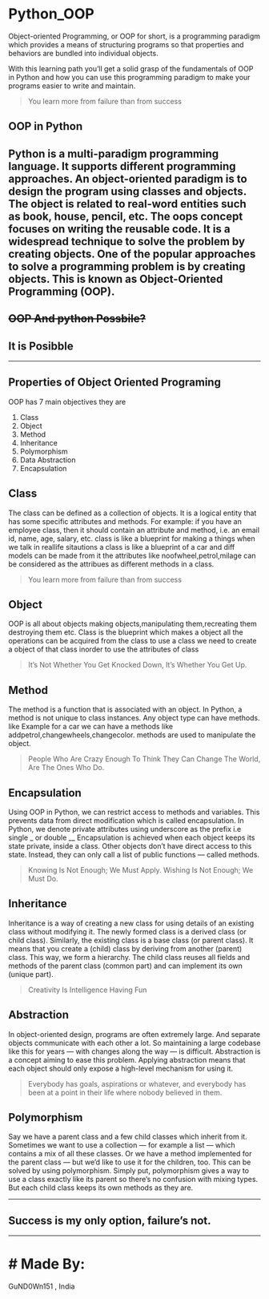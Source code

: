 # Python_OOP
Object-oriented Programming, or OOP for short, is a programming paradigm which provides a means of structuring programs so that properties and behaviors are bundled into individual objects.

With this learning path you’ll get a solid grasp of the fundamentals of OOP in Python and how you can use this programming paradigm to make your programs easier to write and maintain.
> You learn more from failure than from success
## OOP in Python
Python is a multi-paradigm programming language. It supports different programming approaches.
An object-oriented paradigm is to design the program using classes and objects. The object is related to real-word entities such as book, house, pencil, etc. The oops concept focuses on writing the reusable code. It is a widespread technique to solve the problem by creating objects.
One of the popular approaches to solve a programming problem is by creating objects. This is known as Object-Oriented Programming (OOP).
---------------------------------------
~~OOP And python Possbile?~~
----------------------------------------
## It is Posibble

----------------------------------------------------------
## Properties of Object Oriented Programing
OOP has 7 main objectives they are

1. Class
2. Object
3. Method
4. Inheritance
5. Polymorphism
6. Data Abstraction
7. Encapsulation
## Class
The class can be defined as a collection of objects. It is a logical entity that has some specific attributes and methods. For example: if you have an employee class, then it should contain an attribute and method, i.e. an email id, name, age, salary, etc.
class is like a blueprint for making a things when we talk in reallife sitautions a class is like a blueprint of a car and diff models can be made from it
the attributes like noofwheel,petrol,milage can be considered as the attribues as different methods in a class.
>  You learn more from failure than from success
##  Object
OOP is all about objects
making objects,manipulating them,recreating them destroying them etc.
Class is the blueprint which makes a object all the operations can be acquired from the class to use a class we need to create a object of that class inorder to use the attributes of class
>   It’s Not Whether You Get Knocked Down, It’s Whether You Get Up.
## Method
The method is a function that is associated with an object. In Python, a method is not unique to class instances. Any object type can have methods.
like Example for a car we can have a methods like addpetrol,changewheels,changecolor. methods are used to manipulate the object.
>   People Who Are Crazy Enough To Think They Can Change The World, Are The Ones Who Do. 
## Encapsulation
Using OOP in Python, we can restrict access to methods and variables. This prevents data from direct modification which is called encapsulation. In Python, we denote private attributes using underscore as the prefix i.e single _ or double __
Encapsulation is achieved when each object keeps its state private, inside a class. Other objects don’t have direct access to this state. Instead, they can only call a list of public functions — called methods.
>  Knowing Is Not Enough; We Must Apply. Wishing Is Not Enough; We Must Do. 
## Inheritance
Inheritance is a way of creating a new class for using details of an existing class without modifying it. The newly formed class is a derived class (or child class). Similarly, the existing class is a base class (or parent class).
It means that you create a (child) class by deriving from another (parent) class. This way, we form a hierarchy.
The child class reuses all fields and methods of the parent class (common part) and can implement its own (unique part).
>  Creativity Is Intelligence Having Fun
## Abstraction
In object-oriented design, programs are often extremely large. And separate objects communicate with each other a lot. So maintaining a large codebase like this for years — with changes along the way — is difficult.
Abstraction is a concept aiming to ease this problem.
Applying abstraction means that each object should only expose a high-level mechanism for using it.
>  Everybody has goals, aspirations or whatever, and everybody has been at a point in their life where nobody believed in them.

## Polymorphism
Say we have a parent class and a few child classes which inherit from it. Sometimes we want to use a collection — for example a list — which contains a mix of all these classes. Or we have a method implemented for the parent class — but we’d like to use it for the children, too.
This can be solved by using polymorphism.
Simply put, polymorphism gives a way to use a class exactly like its parent so there’s no confusion with mixing types. But each child class keeps its own methods as they are.

---------------------------------------
Success is my only option, failure’s not.
----------------------------------------
_____________________________________________________________________________
# # Made By:
GuND0Wn151 , India
